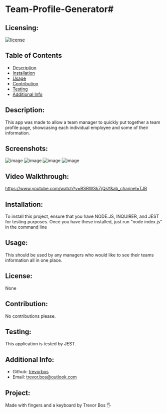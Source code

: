 # Team-Profile-Generator#

  ## Licensing:
  [![license](https://img.shields.io/badge/license-None-blue)](https://shields.io)

  ## Table of Contents 
  - [Description](#description)
  - [Installation](#installation)
  - [Usage](#usage)
  - [Contribution](#contribution)
  - [Testing](#testing)
  - [Additional Info](#additional-info)

  ## Description:
  This app was made to allow a team manager to quickly put together a team profile page, showcasing each individual employee and some of their information.
  
  ## Screenshots:
![image](https://user-images.githubusercontent.com/103614767/177644966-23cb9bf4-d25c-4ab4-a9ea-348e337f584e.png)
![image](https://user-images.githubusercontent.com/103614767/177645000-34a1815d-85ed-43f9-8661-adf5c304b8da.png)
![image](https://user-images.githubusercontent.com/103614767/177645038-f85ef27f-edf2-4b13-9354-a07c4b2d9326.png)
![image](https://user-images.githubusercontent.com/103614767/177645132-bd9d5b1f-fb73-4466-96c7-1dba9de8b9b4.png)

  ## Video Walkthrough:
  https://www.youtube.com/watch?v=BSBWSkZjQsY&ab_channel=TJB



  ## Installation:
  To install this project, ensure that you have NODE.JS, INQUIRER, and JEST for testing purposes. Once you have these installed, just run "node index.js" in the command line

  ## Usage:
  This should be used by any managers who would like to see their teams information all in one place.

  ## License:
  None

  ## Contribution:
  No contributions please.

  ## Testing:
  This application is tested by JEST.
  
  ## Additional Info:
  - Github: [trevorbos](https://github.com/trevorbos)
  - Email: trevor.bos@outlook.com 

  ## Project:
  Made with fingers and a keyboard by Trevor Bos 🖐️
